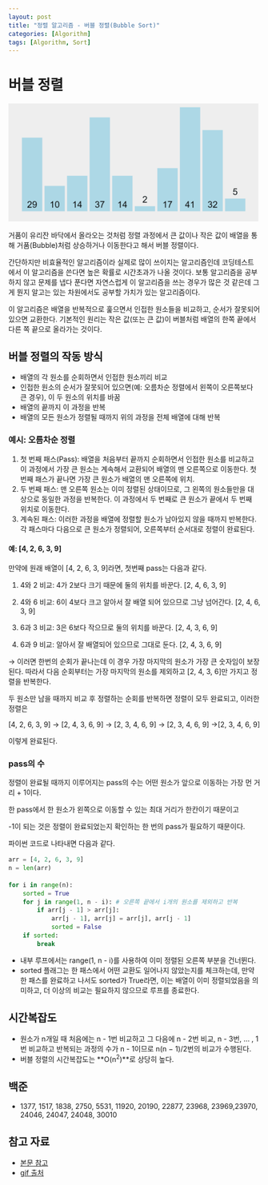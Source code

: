 ```yaml
---
layout: post
title: "정렬 알고리즘 - 버블 정렬(Bubble Sort)"
categories: [Algorithm]
tags: [Algorithm, Sort]
---
```


# 버블 정렬

<img src="/assets/img/algorithms/bubble_sort.gif" alt="버블 정렬 알고리즘 gif" width="500"/>

거품이 유리잔 바닥에서 올라오는 것처럼 정렬 과정에서 큰 값이나 작은 값이 배열을 통해 거품(Bubble)처럼 상승하거나 이동한다고 해서 버블 정렬이다.

간단하지만 비효율적인 알고리즘이라 실제로 많이 쓰이지는 알고리즘인데 코딩테스트에서 이 알고리즘을 쓴다면 높은 확률로 시간초과가 나올 것이다. 보통 알고리즘을 공부하지 않고 문제를 냅다 푼다면 자연스럽게 이 알고리즘을 쓰는 경우가 많은 것 같은데 그게 뭔지 알고는 있는 차원에서도 공부할 가치가 있는 알고리즘이다.

이 알고리즘은 배열을 반복적으로 훑으면서 인접한 원소들을 비교하고, 순서가 잘못되어 있으면 교환한다. 기본적인 원리는 작은 값(또는 큰 값)이 버블처럼 배열의 한쪽 끝에서 다른 쪽 끝으로 올라가는 것이다.

## 버블 정렬의 작동 방식

- 배열의 각 원소를 순회하면서 인접한 원소끼리 비교
- 인접한 원소의 순서가 잘못되어 있으면(예: 오름차순 정렬에서 왼쪽이 오른쪽보다 큰 경우), 이 두 원소의 위치를 바꿈
- 배열의 끝까지 이 과정을 반복
- 배열의 모든 원소가 정렬될 때까지 위의 과정을 전체 배열에 대해 반복

### 예시: 오름차순 정렬

1. 첫 번째 패스(Pass): 배열을 처음부터 끝까지 순회하면서 인접한 원소를 비교하고 이 과정에서 가장 큰 원소는 계속해서 교환되어 배열의 맨 오른쪽으로 이동한다. 첫 번째 패스가 끝나면 가장 큰 원소가 배열의 맨 오른쪽에 위치.
2. 두 번째 패스: 맨 오른쪽 원소는 이미 정렬된 상태이므로, 그 왼쪽의 원소들만을 대상으로 동일한 과정을 반복한다. 이 과정에서 두 번째로 큰 원소가 끝에서 두 번째 위치로 이동한다.
3. 계속된 패스: 이러한 과정을 배열에 정렬할 원소가 남아있지 않을 때까지 반복한다. 각 패스마다 다음으로 큰 원소가 정렬되어, 오른쪽부터 순서대로 정렬이 완료된다.

#### 예: [4, 2, 6, 3, 9]

만약에 원래 배열이 [4, 2, 6, 3, 9]라면, 첫번째 pass는 다음과 같다.

1. 4와 2 비교: 4가 2보다 크기 때문에 둘의 위치를 바꾼다. [2, 4, 6, 3, 9]

2. 4와 6 비교: 6이 4보다 크고 알아서 잘 배열 되어 있으므로 그냥 넘어간다. [2, 4, 6, 3, 9]

3. 6과 3 비교: 3은 6보다 작으므로 둘의 위치를 바꾼다. [2, 4, 3, 6, 9]

4. 6과 9 비교: 알아서 잘 배열되어 있으므로 그대로 둔다. [2, 4, 3, 6, 9]

→ 이러면 한번의 순회가 끝나는데 이 경우 가장 마지막의 원소가 가장 큰 숫자임이 보장된다. 따라서 다음 순회부터는 가장 마지막의 원소를 제외하고 [2, 4, 3, 6]만 가지고 정렬을 반복한다.

두 원소만 남을 때까지 비교 후 정렬하는 순회를 반복하면 정렬이 모두 완료되고, 이러한 정렬은

[4, 2, 6, 3, 9] → [2, 4, 3, 6, 9] → [2, 3, 4, 6, 9] → [2, 3, 4, 6, 9] →[2, 3, 4, 6, 9]

이렇게 완료된다.

### pass의 수

정렬이 완료될 때까지 이루어지는 pass의 수는 어떤 원소가 앞으로 이동하는 가장 먼 거리 + 1이다.

한 pass에서 한 원소가 왼쪽으로 이동할 수 있는 최대 거리가 한칸이기 때문이고

-1이 되는 것은 정렬이 완료되었는지 확인하는 한 번의 pass가 필요하기 때문이다.

파이썬 코드로 나타내면 다음과 같다.

```python
arr = [4, 2, 6, 3, 9]
n = len(arr)

for i in range(n):
    sorted = True
    for j in range(1, n - i): # 오른쪽 끝에서 i개의 원소를 제외하고 반복
        if arr[j - 1] > arr[j]:
            arr[j - 1], arr[j] = arr[j], arr[j - 1]
            sorted = False
    if sorted:
        break
```

- 내부 루프에서는 range(1, n - i)를 사용하여 이미 정렬된 오른쪽 부분을 건너뛴다.
- sorted 플래그는 한 패스에서 어떤 교환도 일어나지 않았는지를 체크하는데, 만약 한 패스를 완료하고 나서도 sorted가 True라면, 이는 배열이 이미 정렬되었음을 의미하고, 더 이상의 비교는 필요하지 않으므로 루프를 종료한다.

## 시간복잡도

- 원소가 n개일 때 처음에는 n - 1번 비교하고 그 다음에 n - 2번 비교, n - 3번, ... , 1번 비교하고 반복되는 과정의 수가 n - 1이므로 n(n − 1)/2번의 비교가 수행된다.
- 버블 정렬의 시간복잡도는 **O(n<sup>2</sup>)**로 상당히 높다.

## 백준

- 1377, 1517, 1838, 2750, 5531, 11920, 20190, 22877, 23968, 23969,23970, 24046, 24047, 24048, 30010

## 참고 자료

- [본문 참고](https://www.freecodecamp.org/news/bubble-sort/)
- [gif 출처](https://medium.com/jungletronics/bubble-sort-ascendant-algorithm-5a3cf7b530f7)
